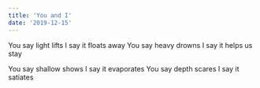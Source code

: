 ```yaml
---
title: 'You and I'
date: '2019-12-15'
---
```


You say light lifts
I say it floats away
You say heavy drowns
I say it helps us stay

You say shallow shows
I say it evaporates
You say depth scares
I say it satiates
